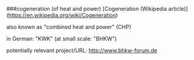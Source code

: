 ###cogeneration (of heat and power)
[Cogeneration (Wikipedia article)] (https://en.wikipedia.org/wiki/Cogeneration)

also known as "combined heat and power" (CHP)

in German: "KWK" (at small scale: "BHKW")

potentially relevant project/URL: http://www.bhkw-forum.de

